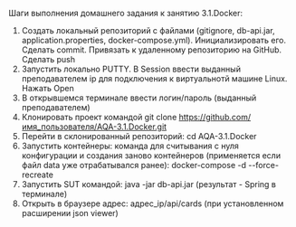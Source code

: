 Шаги выполнения домашнего задания к занятию 3.1.Docker:
1. Создать локальный репозиторий с файлами (gitignore, db-api.jar, application.properties, docker-compose.yml). Инициализировать его. Сделать commit. Привязать к удаленному репозиторию на GitHub. Сделать push
2. Запустить локально PUTTY. В Session ввести выданный преподавателем ip для подключения к виртуальнотй машине Linux. Нажать Open
3. В открывшемся терминале ввести логин/пароль (выданный преподавателем)
4. Клонировать проект командой git clone https://github.com/имя_пользователя/AQA-3.1.Docker.git
5. Перейти в склонированный репозиторий: cd AQA-3.1.Docker
6. Запустить контейнеры: команда для считывания с нуля конфигурации и создания заново контейнеров (применяется если файл data уже отрабатывался ранее): docker-compose -d --force-recreate
7. Запустить SUT командой: java -jar db-api.jar (результат - Spring в терминале)
8. Открыть в браузере адрес: адрес_ip/api/cards (при установленном расширении json viewer)